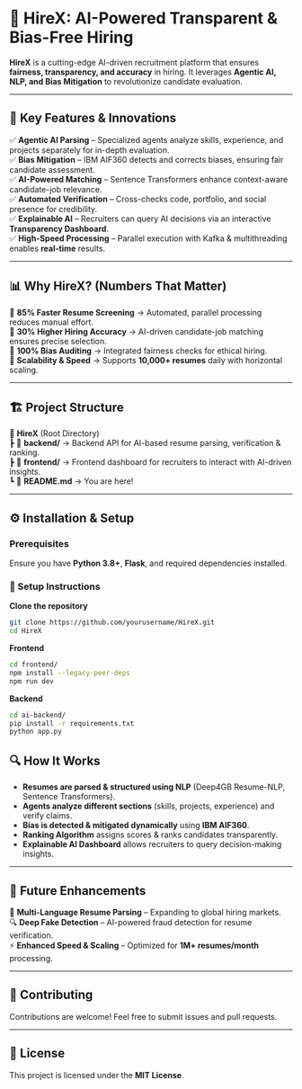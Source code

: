 # 🚀 HireX: AI-Powered Transparent & Bias-Free Hiring  

**HireX** is a cutting-edge AI-driven recruitment platform that ensures **fairness, transparency, and accuracy** in hiring. It leverages **Agentic AI, NLP, and Bias Mitigation** to revolutionize candidate evaluation.  

---

## 🌟 Key Features & Innovations  

✅ **Agentic AI Parsing** – Specialized agents analyze skills, experience, and projects separately for in-depth evaluation.  
✅ **Bias Mitigation** – IBM AIF360 detects and corrects biases, ensuring fair candidate assessment.  
✅ **AI-Powered Matching** – Sentence Transformers enhance context-aware candidate-job relevance.  
✅ **Automated Verification** – Cross-checks code, portfolio, and social presence for credibility.  
✅ **Explainable AI** – Recruiters can query AI decisions via an interactive **Transparency Dashboard**.  
✅ **High-Speed Processing** – Parallel execution with Kafka & multithreading enables **real-time** results.  

---

## 📊 Why HireX? (Numbers That Matter)  

🔹 **85% Faster Resume Screening** → Automated, parallel processing reduces manual effort.  
🔹 **30% Higher Hiring Accuracy** → AI-driven candidate-job matching ensures precise selection.  
🔹 **100% Bias Auditing** → Integrated fairness checks for ethical hiring.  
🔹 **Scalability & Speed** → Supports **10,000+ resumes** daily with horizontal scaling.  

---

## 🏗️ Project Structure  

📂 **HireX** (Root Directory)  
 ┣ 📂 **backend/** → Backend API for AI-based resume parsing, verification & ranking.  
 ┣ 📂 **frontend/** → Frontend dashboard for recruiters to interact with AI-driven insights.  
 ┗ 📄 **README.md** → You are here!  

---

## ⚙️ Installation & Setup  

### Prerequisites  
Ensure you have **Python 3.8+**, **Flask**, and required dependencies installed.  

### 🔧 Setup Instructions  

 **Clone the repository**  
```bash
git clone https://github.com/yourusername/HireX.git
cd HireX
```
 **Frontend**  
```bash
cd frontend/
npm install --legacy-peer-deps
npm run dev
```
 **Backend**  
```bash
cd ai-backend/
pip install -r requirements.txt
python app.py
```


## 🔍 How It Works  

- **Resumes are parsed & structured using NLP** (Deep4GB Resume-NLP, Sentence Transformers).  
- **Agents analyze different sections** (skills, projects, experience) and verify claims.  
- **Bias is detected & mitigated dynamically** using **IBM AIF360**.  
- **Ranking Algorithm** assigns scores & ranks candidates transparently.  
- **Explainable AI Dashboard** allows recruiters to query decision-making insights.  

---

## 📢 Future Enhancements  

🚀 **Multi-Language Resume Parsing** – Expanding to global hiring markets.  
🔍 **Deep Fake Detection** – AI-powered fraud detection for resume verification.  
⚡ **Enhanced Speed & Scaling** – Optimized for **1M+ resumes/month** processing.  

---

## 🤝 Contributing  

Contributions are welcome! Feel free to submit issues and pull requests.  

---

## 📜 License  

This project is licensed under the **MIT License**.  
